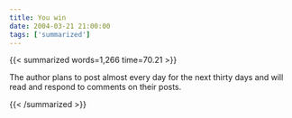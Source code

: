 ```yaml
---
title: You win
date: 2004-03-21 21:00:00
tags: ['summarized']
---
```


{{< summarized words=1,266 time=70.21 >}}

The author plans to post almost every day for the next thirty days and will read and respond to comments on their posts.

{{< /summarized >}}